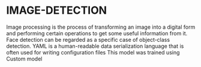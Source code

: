 # IMAGE-DETECTION
Image processing is the process of transforming an image into a digital form and performing certain operations to get some useful information from it. 
Face detection can be regarded as a specific case of object-class detection.
YAML is a human-readable data serialization language that is often used for writing configuration files
This model  was trained using Custom model 
